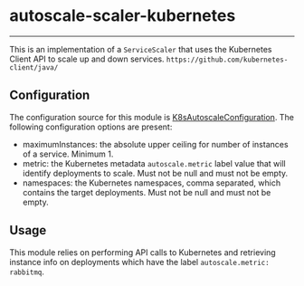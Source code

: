 # autoscale-scaler-kubernetes

---

 This is an implementation of a `ServiceScaler` that uses the Kubernetes Client API 
 to scale up and down services.
 `https://github.com/kubernetes-client/java/`

## Configuration

 The configuration source for this module is [K8sAutoscaleConfiguration](../autoscale-kubernetes-container/src/main/config/cfg~caf~autoscaler~K8sAutoscaleConfiguration.js).
 The following configuration options are present:

 - maximumInstances: the absolute upper ceiling for number of instances of a
 service. Minimum 1.
 - metric: the Kubernetes metadata `autoscale.metric` label value that will identify deployments
 to scale.  Must not be null and must not be empty.
 - namespaces: the Kubernetes namespaces, comma separated, which contains the target deployments.
 Must not be null and must not be empty.

## Usage

 This module relies on performing API calls to Kubernetes and retrieving instance info on deployments 
 which have the label `autoscale.metric: rabbitmq`.
